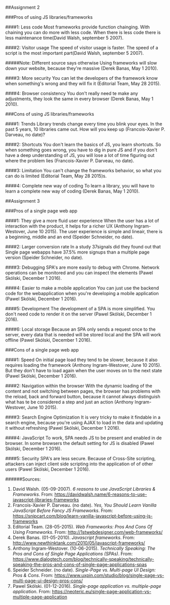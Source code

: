 ##Assignment 2

###Pros of using JS libraries/frameworks

####1: Less code
Most frameworks provide function chainging. With chaining you can do more with less code. When there is less code there is less maintenance time(David Walsh, september 5 2007).

####2: Visitor usage
The speed of visitor usage is faster. The speed of a script is the most important part(David Walsh, september 5 2007).

#####Note: Different source says otherwise
Using frameworks will slow down your website, because they're massive (Derek Banas, May 1 2010).

####3: More security
You can let the developers of the framework know when something's wrong and they will fix it (Editorial Team, May 28 2015).

####4: Browser consistency
You don't really need te make any adjustments, they look the same in every browser (Derek Banas, May 1 2010).

###Cons of using JS libraries/frameworks

####1: Trends
Library trends change every time you blink your eyes. In the past 5 years, 10 libraries came out. How will you keep up (Francois-Xavier P. Darveau, no date)?

####2: Shortcuts
You don't learn the basics of JS, you learn shortcuts. So when something goes wrong, you have to dig in pure JS and if you don't have a deep understanding of JS, you will lose a lot of time figuring out where the problem lies (Francois-Xavier P. Darveau, no date).

####3: Limitation
You can't change the frameworks behavior, so what you can do is limited (Editorial Team, May 28 2015)s.

####4: Complete new way of coding
To learn a library, you will have to learn a complete new way of coding (Derek Banas, May 1 2010).

##Assignment 3

###Pros of a single page web app

####1: They give a more fluid user experience
When the user has a lot of interaction with the product, it helps for a richer UX (Anthony Ingram-Westover, June 10 2015). The user experience is simple and lineair, there is a beginning, middle and an end (Speider Schneider, no date).

####2: Larger conversion rate
In a study 37signals did they found out that Single page webapps have 37.5% more signups than a multiple page version (Speider Schneider, no date).

####3: Debugging
SPA's are more easily to debug with Chrome. Network operations can be monitored and you can inspect the elements (Pawel Skólski, December 1 2016).

####4: Easier to make a mobile application
You can just use the backend code for the webapplication when you're developing a mobile application (Pawel Skólski, December 1 2016).

####5: Development
The development of a SPA is more simplified. You don't need code to render it on the server (Pawel Skólski, December 1 2016).

####6: Local storage
Because an SPA only sends a request once to the server, every data that is needed will be stored local and the SPA will work offline (Pawel Skólski, December 1 2016).

###Cons of a single page web app

####1: Speed
On initial page load they tend to be slower, because it also requires loading the framework (Anthony Ingram-Westover, June 10 2015). But they don't have to load again when the user moves on to the next state (Pawel Skólski, December 1 2016).

####2: Navigation within the browser
With the dynamic loading of the content and not switching between pages, the browser has problems with the reload, back and forward button, because it cannot always distinguish what has te be considered a step and just an action (Anthony Ingram-Westover, June 10 2015).

####3: Search Engine Optimization
It is very tricky to make it findable in a search engine, because you're using AJAX to load in the data and updating it without refreshing (Pawel Skólski, December 1 2016).

####4: JavaScript
To work, SPA needs JS to be present and enabled in de browser. In some browsers the default setting for JS is disabled (Pawel Skólski, December 1 2016).

####5: Security
SPA's are less secure. Because of Cross-Site scripting, attackers can inject client side scripting into the application of of other users (Pawel Skólski, December 1 2016).

######Sources:
1. David Walsh. (05-09-2007). *6 reasons to use JavaScript Libraries & Frameworks*. From: https://davidwalsh.name/6-reasons-to-use-javascript-libraries-frameworks
2. Francois-Xavier P. Darveau. (no date). *Yes, You Should Learn Vanilla JavaScript Before Fancy JS Frameworks*. From: https://snipcart.com/blog/learn-vanilla-javascript-before-using-js-frameworks
3. Editorial Team. (28-05-2015). *Web Frameworks: Pros And Cons Of Using Frameworks*. From: http://1stwebdesigner.com/web-frameworks/
4. Derek Banas. (01-05-2010). *Javascript frameworks*. From: http://www.newthinktank.com/2010/05/javascript-frameworks/
5. Anthony Ingram-Westover. (10-06-2015). *Technically Speaking: The Pros and Cons of Single Page Applications (SPAs)*. From: https://www.dialogtech.com/blog/technically-speaking/technically-speaking-the-pros-and-cons-of-single-page-applications-spas
6. Speider Schneider. (no date). *Single-Page vs. Multi-page UI Design: Pros & Cons*. From: https://www.uxpin.com/studio/blog/single-page-vs-multi-page-ui-design-pros-cons/
7. Pawel Skólski. (01-12-2016). *Single-page application vs. multiple-page application*. From: https://neoteric.eu/single-page-application-vs-multiple-page-application